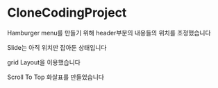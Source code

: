 # CloneCodingProject
Hamburger menu를 만들기 위해 header부분의 내용들의 위치를 조정했습니다

Slide는 아직 위치만 잡아둔 상태입니다

grid Layout을 이용했습니다

Scroll To Top 화살표를 만들었습니다
